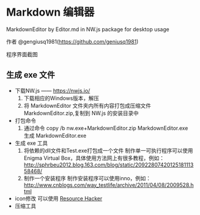 # Markdown 编辑器
MarkdownEditor by Editor.md in NW.js package for desktop usage 

作者 @gengiusq1981(https://github.com/geniusq1981)

程序界面截图








## 生成 exe 文件
- 下载NW.js —— https://nwjs.io/    
   1. 下载相应的Windows版本，解压
   2. 将 MarkdownEditor 文件夹内所有内容打包成压缩文件 MarkdownEditor.zip,复制到 NW.js 的安装目录中
- 打包命令 
   1. 通过命令 copy /b nw.exe+MarkdownEditor.zip MarkdownEditor.exe 生成 MarkdownEditor.exe 
- 生成 exe 工具
  1. 将依赖的dll文件和Test.exe打包成一个文件 
制作单一可执行程序可以使用Enigma Virtual Box，具体使用方法网上有很多教程，例如：
http://sphrbeu2012.blog.163.com/blog/static/2092280742012518111358468/ 
  2. 制作一个安装程序 
制作安装程序可以使用inno，例如：
http://www.cnblogs.com/way_testlife/archive/2011/04/08/2009528.html   
- icon修改
可以使用 [Resource Hacker](http://www.angusj.com/resourcehacker/ ) 
- 压缩工具

